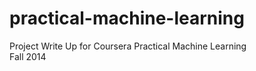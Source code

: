 practical-machine-learning
==========================
Project Write Up for Coursera Practical Machine Learning    
Fall 2014

